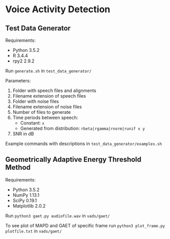 Voice Activity Detection
========================

Test Data Generator
-------------------

Requirements:
* Python 3.5.2
* R 3.4.4
* rpy2 2.9.2

Run `generate.sh` in `test_data_generator/`

Parameters:
1. Folder with speech files and alignments
2. Filename extension of speech files
3. Folder with noise files
4. Filename extension of noise files
5. Number of files to generate
6. Time periods between speech:
    * Constant: `x`
    * Generated from distribution: `rbeta|rgamma|rnorm|runif x y`
7. SNR in dB

Example commands with descriptions in `test_data_generator/examples.sh`

Geometrically Adaptive Energy Threshold Method
----------------------------------------------

Requirements:
* Python 3.5.2
* NumPy 1.13.1
* SciPy 0.19.1
* Matplotlib 2.0.2

Run `python3 gaet.py audiofile.wav` in `vads/gaet/`

To see plot of MAPD and GAET of specific frame run `python3 plot_frame.py plotfile.txt` in `vads/gaet/`
